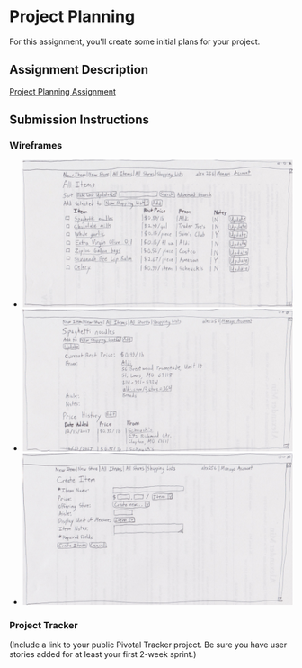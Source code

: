 # Project Planning
For this assignment, you'll create some initial plans for your project.

## Assignment Description
[Project Planning Assignment](https://education.launchcode.org/liftoff/assignments/planning/)

## Submission Instructions

### Wireframes

* ![All Items page wireframe](/P3-Project_Planning/001.jpg)
* ![Individual item page wireframe](/P3-Project_Planning/002.jpg)
* ![Create new item page wireframe](/P3-Project_Planning/003.jpg)

### Project Tracker

(Include a link to your public Pivotal Tracker project. Be sure you have user stories added for at least your first 2-week sprint.)
